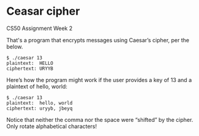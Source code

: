# Ceasar cipher

CS50 Assignment Week 2

That's a program that encrypts messages using Caesar’s cipher, per the below.

```
$ ./caesar 13
plaintext:  HELLO
ciphertext: URYYB
```

Here’s how the program might work if the user provides a key of 13 and a plaintext of hello, world:

```
$ ./caesar 13
plaintext:  hello, world
ciphertext: uryyb, jbeyq
```
Notice that neither the comma nor the space were “shifted” by the cipher. Only rotate alphabetical characters!
